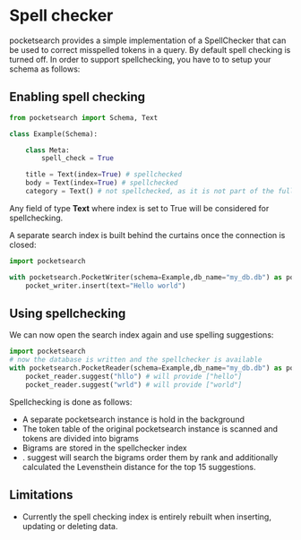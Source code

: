 # Spell checker

pocketsearch provides a simple implementation of a SpellChecker that can be used to 
correct misspelled tokens in a query. By default spell checking is turned off.
In order to support spellchecking, you have to to setup your schema as follows:

## Enabling spell checking

```Python
from pocketsearch import Schema, Text

class Example(Schema):

    class Meta:
        spell_check = True

    title = Text(index=True) # spellchecked
    body = Text(index=True) # spellchecked
    category = Text() # not spellchecked, as it is not part of the fulltext-search index

```

Any field of type **Text** where index is set to True will be considered for spellchecking.

A separate search index is built behind the curtains once the connection is closed:

```Python
import pocketsearch

with pocketsearch.PocketWriter(schema=Example,db_name="my_db.db") as pocket_writer:
    pocket_writer.insert(text="Hello world")
```

## Using spellchecking

We can now open the search index again and use spelling suggestions:

```Python
import pocketsearch
# now the database is written and the spellchecker is available
with pocketsearch.PocketReader(schema=Example,db_name="my_db.db") as pocket_reader
    pocket_reader.suggest("hllo") # will provide ["hello"]
    pocket_reader.suggest("wrld") # will provide ["world"]
```

Spellchecking is done as follows:

* A separate pocketsearch instance is hold in the background 
* The token table of the original pocketsearch instance is scanned and tokens are divided into bigrams
* Bigrams are stored in the spellchecker index
* . suggest will search the bigrams order them by rank and additionally calculated the Levensthein distance for the top 15 suggestions.

## Limitations

* Currently the spell checking index is entirely rebuilt when inserting, updating or 
deleting data.



